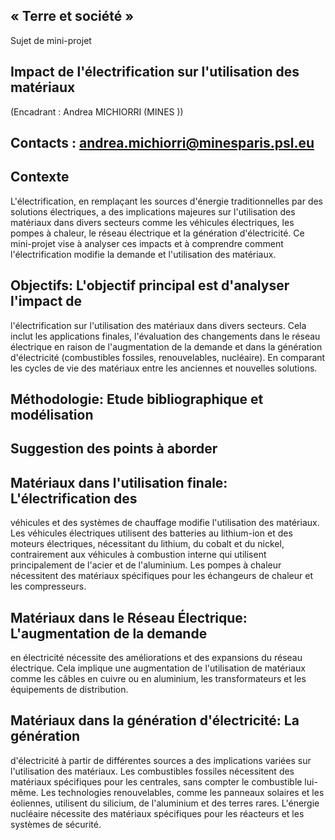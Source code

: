 ## « Terre et société »

Sujet de mini-projet

## Impact de l\'électrification sur l\'utilisation des matériaux

(Encadrant : Andrea MICHIORRI (MINES ))

## Contacts : andrea.michiorri@minesparis.psl.eu

## Contexte

L\'électrification, en remplaçant les sources d\'énergie traditionnelles
par des solutions électriques, a des implications majeures sur
l\'utilisation des matériaux dans divers secteurs comme les véhicules
électriques, les pompes à chaleur, le réseau électrique et la génération
d\'électricité. Ce mini-projet vise à analyser ces impacts et à
comprendre comment l\'électrification modifie la demande et
l\'utilisation des matériaux.

## Objectifs: L\'objectif principal est d\'analyser l\'impact de
l\'électrification sur l\'utilisation des matériaux dans divers
secteurs. Cela inclut les applications finales, l\'évaluation des
changements dans le réseau électrique en raison de l\'augmentation de la
demande et dans la génération d\'électricité (combustibles fossiles,
renouvelables, nucléaire). En comparant les cycles de vie des matériaux
entre les anciennes et nouvelles solutions.

## Méthodologie: Etude bibliographique et modélisation

## Suggestion des points à aborder

## Matériaux dans l\'utilisation finale: L\'électrification des
véhicules et des systèmes de chauffage modifie l\'utilisation des
matériaux. Les véhicules électriques utilisent des batteries au
lithium-ion et des moteurs électriques, nécessitant du lithium, du
cobalt et du nickel, contrairement aux véhicules à combustion interne
qui utilisent principalement de l\'acier et de l\'aluminium. Les pompes
à chaleur nécessitent des matériaux spécifiques pour les échangeurs de
chaleur et les compresseurs.

## Matériaux dans le Réseau Électrique: L\'augmentation de la demande
en électricité nécessite des améliorations et des expansions du réseau
électrique. Cela implique une augmentation de l\'utilisation de
matériaux comme les câbles en cuivre ou en aluminium, les
transformateurs et les équipements de distribution.

## Matériaux dans la génération d\'électricité: La génération
d\'électricité à partir de différentes sources a des implications
variées sur l\'utilisation des matériaux. Les combustibles fossiles
nécessitent des matériaux spécifiques pour les centrales, sans compter
le combustible lui-même. Les technologies renouvelables, comme les
panneaux solaires et les éoliennes, utilisent du silicium, de
l\'aluminium et des terres rares. L\'énergie nucléaire nécessite des
matériaux spécifiques pour les réacteurs et les systèmes de sécurité.
